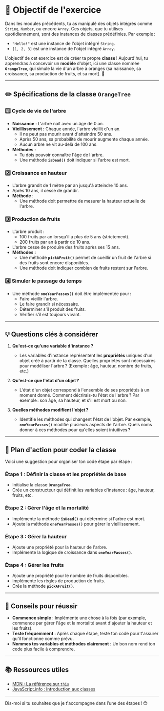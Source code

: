 # 🎯 **Objectif de l'exercice**

Dans les modules précédents, tu as manipulé des objets intégrés comme `String`, `Number`, ou encore `Array`. Ces objets, que tu utilises quotidiennement, sont des instances de classes prédéfinies. Par exemple :
- `"Hello!"` est une instance de l'objet intégré `String`.
- `[1, 2, 3]` est une instance de l'objet intégré `Array`.

L'objectif de cet exercice est de créer ta propre **classe** ! Aujourd'hui, tu apprendras à concevoir un **modèle** d'objet, ici une classe nommée **`OrangeTree`**, qui simule la vie d'un arbre à oranges (sa naissance, sa croissance, sa production de fruits, et sa mort). 🚀

---

## ✏️ **Spécifications de la classe `OrangeTree`**

### 1️⃣ **Cycle de vie de l'arbre**

- **Naissance** : L'arbre naît avec un âge de 0 an.
- **Vieillissement** : Chaque année, l'arbre vieillit d'un an.
  - Il ne peut pas mourir avant d'atteindre 50 ans.
  - Après 50 ans, sa probabilité de mourir augmente chaque année.
  - Aucun arbre ne vit au-delà de 100 ans.
- **Méthodes** :
  - Tu dois pouvoir connaître l'âge de l'arbre.
  - Une méthode **`isDead()`** doit indiquer si l'arbre est mort.

### 2️⃣ **Croissance en hauteur**

- L'arbre grandit de 1 mètre par an jusqu'à atteindre 10 ans.
- Après 10 ans, il cesse de grandir.
- **Méthode** :
  - Une méthode doit permettre de mesurer la hauteur actuelle de l'arbre.

### 3️⃣ **Production de fruits**

- L'arbre produit :
  - 100 fruits par an lorsqu'il a plus de 5 ans (strictement).
  - 200 fruits par an à partir de 10 ans.
- L'arbre cesse de produire des fruits après ses 15 ans.
- **Méthodes** :
  - Une méthode **`pickAFruit()`** permet de cueillir un fruit de l'arbre si des fruits sont encore disponibles.
  - Une méthode doit indiquer combien de fruits restent sur l'arbre.

### 4️⃣ **Simuler le passage du temps**

- Une méthode **`oneYearPasses()`** doit être implémentée pour :
  - Faire vieillir l'arbre.
  - Le faire grandir si nécessaire.
  - Déterminer s'il produit des fruits.
  - Vérifier s'il est toujours vivant.

---

## 💡 **Questions clés à considérer**

1. **Qu'est-ce qu'une variable d'instance ?**
   - Les variables d'instance représentent les **propriétés** uniques d'un objet créé à partir de ta classe. Quelles propriétés sont nécessaires pour modéliser l'arbre ? (Exemple : âge, hauteur, nombre de fruits, etc.)

2. **Qu'est-ce que l'état d'un objet ?**
   - L'état d'un objet correspond à l'ensemble de ses propriétés à un moment donné. Comment décrirais-tu l'état de l'arbre ? Par exemple : son âge, sa hauteur, et s'il est mort ou non.

3. **Quelles méthodes modifient l'objet ?**
   - Identifie les méthodes qui changent l'état de l'objet. Par exemple, **`oneYearPasses()`** modifie plusieurs aspects de l'arbre. Quels noms donner à ces méthodes pour qu'elles soient intuitives ?

---

## 🚀 **Plan d'action pour coder la classe**

Voici une suggestion pour organiser ton code étape par étape :

### Étape 1 : Définir la classe et les propriétés de base
- Initialise la classe **`OrangeTree`**.
- Crée un constructeur qui définit les variables d'instance : âge, hauteur, fruits, etc.

### Étape 2 : Gérer l'âge et la mortalité
- Implémente la méthode **`isDead()`** qui détermine si l'arbre est mort.
- Ajoute la méthode **`oneYearPasses()`** pour gérer le vieillissement.

### Étape 3 : Gérer la hauteur
- Ajoute une propriété pour la hauteur de l'arbre.
- Implémente la logique de croissance dans **`oneYearPasses()`**.

### Étape 4 : Gérer les fruits
- Ajoute une propriété pour le nombre de fruits disponibles.
- Implémente les règles de production de fruits.
- Crée la méthode **`pickAFruit()`**.

---

## 🌟 **Conseils pour réussir**

- **Commence simple** : Implémente une chose à la fois (par exemple, commence par gérer l'âge et la mortalité avant d'ajouter la hauteur et les fruits).
- **Teste fréquemment** : Après chaque étape, teste ton code pour t'assurer qu'il fonctionne comme prévu.
- **Nommes tes variables et méthodes clairement** : Un bon nom rend ton code plus facile à comprendre.

---

## 📚 **Ressources utiles**

- [MDN : La référence sur `this`](https://developer.mozilla.org/en-US/docs/Web/JavaScript/Reference/Operators/this)
- [JavaScript.info : Introduction aux classes](https://javascript.info/classes)

---

Dis-moi si tu souhaites que je t'accompagne dans l’une des étapes ! 😊

